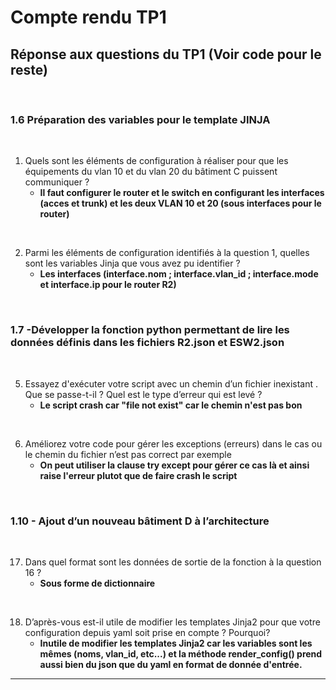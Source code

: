# Compte rendu TP1

## Réponse aux questions du TP1 (Voir code pour le reste)
<br/>

### 1.6 Préparation des variables pour le template JINJA

<br/>

1. Quels sont les éléments de configuration à réaliser pour que les
équipements du vlan 10 et du vlan 20 du bâtiment C puissent
communiquer ?
   * **Il faut configurer le router et le switch en configurant les interfaces (acces et trunk) et les deux VLAN 10 et 20 (sous interfaces pour le router)**

<br/>


2. Parmi les éléments de configuration identifiés à la question 1, quelles
sont les variables Jinja que vous avez pu identifier ?
   * **Les interfaces (interface.nom  ; interface.vlan_id ; interface.mode et interface.ip pour le router R2)**
  
<br/>


### 1.7 -Développer la fonction python permettant de lire les données définis dans les fichiers R2.json et ESW2.json

<br/>

5. Essayez d'exécuter votre script avec un chemin d’un fichier inexistant .
Que se passe-t-il ? Quel est le type d’erreur qui est levé ?
   * **Le script crash car "file not exist" car le chemin n'est pas bon**

<br/>


6. Améliorez votre code pour gérer les exceptions (erreurs) dans le cas ou
le chemin du fichier n’est pas correct par exemple
   * **On peut utiliser la clause try except pour gérer ce cas là et ainsi raise l'erreur plutot que de faire crash le script**

<br/>

 ### 1.10 - Ajout d’un nouveau bâtiment D à l’architecture

<br/>

17. Dans quel format sont les données de sortie de la fonction à la
question 16 ?
    * **Sous forme de dictionnaire**
  
<br/>


18.  D’après-vous est-il utile de modifier les templates Jinja2 pour que
votre configuration depuis yaml soit prise en compte ? Pourquoi?
     * **Inutile de modifier les templates Jinja2 car les variables sont les mêmes (noms, vlan_id, etc...) et la méthode render_config() prend aussi bien du json que du yaml en format de donnée d'entrée.**

---




